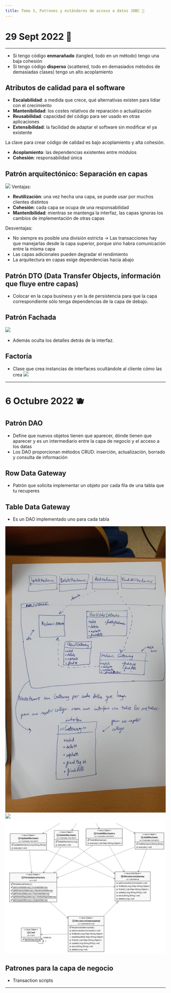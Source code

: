 ```yaml
---
title: Tema 3, Patrones y estándares de acceso a datos JDBC 🦠
---
```

# 29 Sept 2022 🔫
---
- Si tengo código **enmarañado** (tangled, todo en un método) tengo una baja cohesión
- Si tengo código **disperso** (scattered, todo en demasiados métodos de demasiadas clases) tengo un alto acoplamiento

## Atributos de calidad para el software
- **Escalabilidad**: a medida que crece, qué alternativas existen para lidiar con el crecimiento
- **Mantenibilidad**: los costes relativos de reparación o actualización
- **Reusabilidad**: capacidad del código para ser usado en otras aplicaciones
- **Extensibilidad**: la facilidad de adaptar el software sin modificar el ya existente

La clave para crear código de calidad es bajo acoplamiento y alta cohesión.
- **Acoplamiento**: las dependencias existentes entre módulos
- **Cohesión**: responsabilidad única

## Patrón arquitectónico: Separación en capas
![](img/separacion%20en%20capas.png|600)
Ventajas:
- **Reutilización**: una vez hecha una capa, se puede usar por muchos clientes distintos
- **Cohesión**: cada capa se ocupa de una responsabilidad
- **Mantenibilidad**: mientras se mantenga la interfaz, las capas ignoras los cambios de implementación de otras capas

Desventajas:
- No siempre es posible una división estricta -> Las transacciones hay que manejarlas desde la capa superior, porque sino habra comunicación entre la misma capa
- Las capas adicionales pueden degradar el rendimiento
- La arquitectura en capas exige dependencias hacia abajo

## Patrón DTO (Data Transfer Objects, información que fluye entre capas)
- Colocar en la capa business y en la de persistencia para que la capa correspondiente sólo tenga dependencias de la capa de debajo.

## Patrón Fachada
![](img/patron%20fachada.png|500)
- Además oculta los detalles detrás de la interfaz.

## Factoría
- Clase que crea instancias de interfaces ocultándole al cliente cómo las crea
![](img/factoria.png|500)

---
#  6 Octubre 2022 🫐

## Patrón DAO
- Define que nuevos objetos tienen que aparecer, dónde tienen que aparecer y es un intermediario entre la capa de negocio y el acceso a los datas
- Los DAO proporcionan métodos CRUD: inserción, actualización, borrado y consulta de información

## Row Data Gateway
- Patrón que solicita implementar un objeto por cada fila de una tabla que tu recuperes

## Table Data Gateway
- Es un DAO implementado uno para cada tabla

![](img/gateway.png)
![](img/organizacion%20base%20de%20datos.png|700) 
![](img/organizacion%20base%20de%20datos%20png.png)

## Patrones para la capa de negocio

- Transaction scripts

---